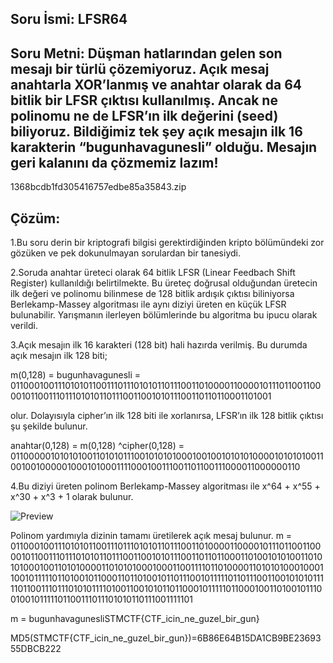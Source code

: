 
## Soru İsmi: LFSR64

## Soru Metni: Düşman hatlarından gelen son mesajı bir türlü çözemiyoruz. Açık mesaj anahtarla XOR’lanmış ve anahtar olarak da 64 bitlik bir LFSR çıktısı kullanılmış. Ancak ne polinomu ne de LFSR’ın ilk değerini (seed) biliyoruz. Bildiğimiz tek şey açık mesajın ilk 16 karakterin “bugunhavagunesli” olduğu. Mesajın geri kalanını da çözmemiz lazım!
1368bcdb1fd305416757edbe85a35843.zip

## Çözüm: 

1.Bu soru derin bir kriptografi bilgisi gerektirdiğinden kripto bölümündeki zor gözüken ve pek dokunulmayan sorulardan bir tanesiydi.

2.Soruda anahtar üreteci olarak 64 bitlik LFSR (Linear Feedbach Shift Register) kullanıldığı belirtilmekte. Bu üreteç doğrusal olduğundan üretecin ilk değeri ve polinomu bilinmese de 128 bitlik ardışık çıktısı biliniyorsa Berlekamp-Massey algoritması ile aynı diziyi üreten en küçük LFSR bulunabilir. Yarışmanın ilerleyen bölümlerinde bu algoritma bu ipucu olarak verildi.

3.Açık mesajın ilk 16 karakteri (128 bit) hali hazırda verilmiş. Bu durumda açık mesajın ilk 128 biti;

m(0,128) = bugunhavagunesli = 01100010011101010110011101110101011011100110100001100001011101100110000101100111011101010110111001100101011100110110110001101001

olur. Dolayısıyla cipher’ın ilk 128 biti ile xorlanırsa, LFSR’ın ilk 128 bitlik çıktısı şu şekilde bulunur.

anahtar(0,128) = m(0,128) ^cipher(0,128) = 
01100000101010100110101011100101010100010010010101010000101010100110010010000010001010001111000100111001101100111000011000000110

4.Bu diziyi üreten polinom Berlekamp-Massey algoritması ile x^64 + x^55 + x^30 + x^3 + 1 olarak bulunur.

![Preview](https://github.com/stmctf/stmctf17/blob/master/CRYPTO/LFSR64/lsfr1.png)

Polinom yardımıyla dizinin tamamı üretilerek açık mesaj bulunur.
m = 01100010011101010110011101110101011011100110100001100001011101100110000101100111011101010110111001100101011100110110110001101001010100110101010001001101010000110101010001000110011110110100001101010100010001100101111101101001011000110110100101101110010111110110111001100101010111110110011101110101011110100110010101101100010111110110001001101001011100100101111101100111011101010110111001111101

m = bugunhavagunesliSTMCTF{CTF_icin_ne_guzel_bir_gun}

MD5(STMCTF{CTF_icin_ne_guzel_bir_gun})=6B86E64B15DA1CB9BE2369355DBCB222
